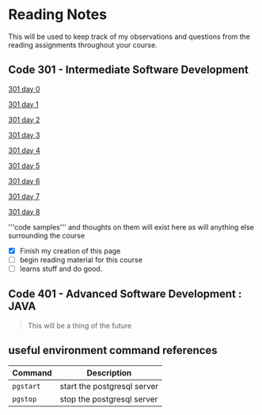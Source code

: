 # Reading Notes

This will be used to keep track of my observations and questions from the reading assignments throughout your course.

## Code 301 - Intermediate Software Development

[301 day 0](301-0.md)

[301 day 1](301-1.md)

[301 day 2](301-2.md)

[301 day 3](301-3.md)

[301 day 4](301-04.md)

[301 day 5](301-05.md)

[301 day 6](301-06.md)

[301 day 7](301-08.md)

[301 day 8](refactoring.md)

'''code samples''' and thoughts on them will exist here as will anything else surrounding  the course

- [x] Finish my creation of this page
- [ ] begin reading material for this course
- [ ] learns stuff and do good.

## Code 401 - Advanced Software Development : JAVA

> This will be a thing of the future

## useful environment command references

| Command | Description |
| --- | --- |
| `pgstart` | start the postgresql server |
| `pgstop` | stop the postgresql server |
